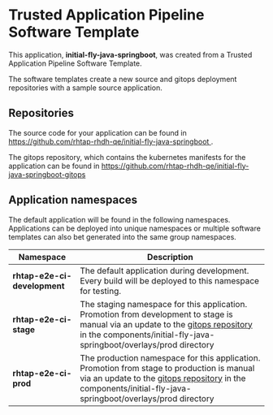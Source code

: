 # Trusted Application Pipeline Software Template

This application, **initial-fly-java-springboot**, was created from a Trusted Application Pipeline Software Template.

The software templates create a new source and gitops deployment repositories with a sample source application. 

## Repositories

The source code for your application can be found in [https://github.com/rhtap-rhdh-qe/initial-fly-java-springboot ](https://github.com/rhtap-rhdh-qe/initial-fly-java-springboot ).
 
The gitops repository, which contains the kubernetes manifests for the application can be found in 
[https://github.com/rhtap-rhdh-qe/initial-fly-java-springboot-gitops ](https://github.com/rhtap-rhdh-qe/initial-fly-java-springboot-gitops ) 

## Application namespaces 

The default application will be found in the following namespaces. Applications can be deployed into unique namespaces or multiple software templates can also bet generated into the same group namespaces.  

|  Namespace   |  Description   |  
| -------- | -------- |   
| **rhtap-e2e-ci-development** | The default application during development. Every build will be deployed to this namespace for testing. | 
| **rhtap-e2e-ci-stage** | The staging namespace for this application. Promotion from development to stage is manual via an update to the [gitops repository](https://github.com/rhtap-rhdh-qe/initial-fly-java-springboot-gitops ) in the components/initial-fly-java-springboot/overlays/prod directory |  
| **rhtap-e2e-ci-prod** | The production namespace for this application. Promotion from stage to production is manual via an update to the [gitops repository](https://github.com/rhtap-rhdh-qe/initial-fly-java-springboot-gitops ) in the components/initial-fly-java-springboot/overlays/prod directory | 